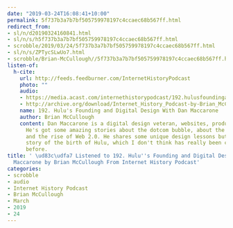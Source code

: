 ```yaml
---
date: "2019-03-24T16:08:41+10:00"
permalink: 5f737b3a7b7bf505759978197c4ccaec68b567ff.html
redirect_from:
- sl/n/d20190324160841.html
- sl/n/s/h5f737b3a7b7bf505759978197c4ccaec68b567ff.html
- scrobble/2019/03/24/5f737b3a7b7bf505759978197c4ccaec68b567ff.html
- sl/n/s/ZPTycSLwUo7.html
- scrobble/Brian-McCullough//5f737b3a7b7bf505759978197c4ccaec68b567ff.html
listen-of:
  h-cite:
    url: http://feeds.feedburner.com/InternetHistoryPodcast
    photo: ""
    audio:
    - https://media.acast.com/internethistorypodcast/192.hulusfoundinganddigitaldesignwithdanmaccarone/media.mp3
    - http://archive.org/download/Internet_History_Podcast-by-Brian_McCullough/192_Hulus_Founding_and_Digital_Design_With_Dan_Maccarone.mp3
    name: 192. Hulu's Founding and Digital Design With Dan Maccarone
    author: Brian McCullough
    content: Dan Maccarone is a digital design veteran, websites, products, strategy.
      He's got some amazing stories about the dotcom bubble, about the aftermath,
      and the rise of Web 2.0. He shares some unique design lessons but also, the
      story of the birth of Hulu, which I don't think has really been covered anywhere
      before.
title: ' \ud83c\udfa7 Listened to 192. Hulu''s Founding and Digital Design With Dan
  Maccarone by Brian McCullough From Internet History Podcast'
categories:
- scrobble
- audio
- Internet History Podcast
- Brian McCullough
- March
- 2019
- 24
---
```

